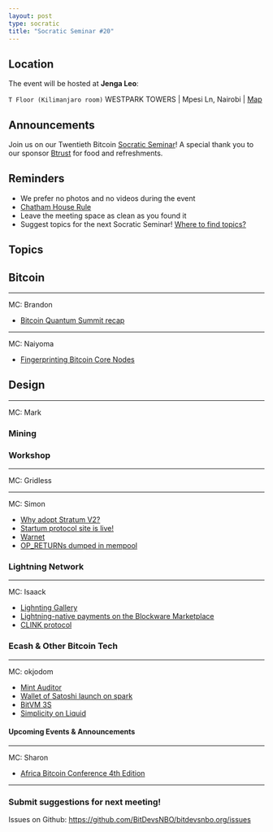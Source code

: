 ```yaml
---
layout: post
type: socratic
title: "Socratic Seminar #20"
---
```


## Location

The event will be hosted at **Jenga Leo**:

`T Floor (Kilimanjaro room)` WESTPARK TOWERS | Mpesi Ln, Nairobi | [Map](https://maps.app.goo.gl/jA86RuyuBKcE4eA47)

## Announcements

Join us on our Twentieth Bitcoin [Socratic Seminar](/about)! A special thank you to our
sponsor [Btrust](http://btrust.tech/) for food and refreshments.

## Reminders

- We prefer no photos and no videos during the event
- [Chatham House Rule](https://www.chathamhouse.org/about-us/chatham-house-rule)
- Leave the meeting space as clean as you found it
- Suggest topics for the next Socratic Seminar! [Where to find topics?](/about/find-topics)

## Topics

## Bitcoin

---

MC: Brandon

- [Bitcoin Quantum Summit recap](https://x.com/rot13maxi/status/1946735932394160490)

---

MC: Naiyoma

- [Fingerprinting Bitcoin Core Nodes](https://x.com/bitcoinoptech/status/1940131065353453824?t=LE4nMLFv0hmsk0Lj0dGkgw&s=19)

## Design

---

MC: Mark

### Mining

### Workshop

---

MC: Gridless

---

MC: Simon

- [Why adopt Stratum V2?](https://x.com/StratumV2/status/1945844850156314903?t=jTIRkrdN-2W6H1um6rx62g&s=19)
- [Startum protocol site is live!](https://x.com/StratumV2/status/1940789828175777911)
- [Warnet](https://github.com/bitcoin-dev-project/warnet)
- [OP_RETURNs dumped in mempool](https://x.com/mononautical/status/1943202581758595480?t=bndRbfYeG-QHlf9y1l43lw&s=19)

### Lightning Network

---

MC: Isaack

- [Lighnting Gallery](https://okjodom.github.io/lngal/)
- [Lightning-native payments on the Blockware Marketplace](https://x.com/voltage_cloud/status/1937863065430614084?t=hQz4nfQdu-v9q6Mscs_r6g&s=19)
- [CLINK protocol](https://clinkme.dev/)

### Ecash & Other Bitcoin Tech

---

MC: okjodom

- [Mint Auditor](https://audit.8333.space/)
- [Wallet of Satoshi launch on spark](https://x.com/spark/status/1940168641301119094?t=1I9IIj8GJj8yH4JzTQaDPg&s=19)
- [BitVM 3S](https://x.com/robin_linus/status/1945468445119713321)
- [Simplicity on Liquid](https://x.com/Snyke/status/1948050547820609645)

#### Upcoming Events & Announcements

---

MC: Sharon

- [Africa Bitcoin Conference 4th Edition](https://x.com/AfroBitcoinOrg/status/1899747297958740126)

---

### Submit suggestions for next meeting!

Issues on Github: https://github.com/BitDevsNBO/bitdevsnbo.org/issues
